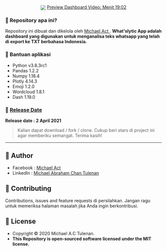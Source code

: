 <p align="center">
	
<img align="center" src="http://ForTheBadge.com/images/badges/built-with-love.svg">
<a href="https://www.youtube.com/watch?v=m2xIyaOjjo8"> Preview Dashboard Video: Menit 19:02</a>

</p>

### 🤔 Repository apa ini?
Repository ini dibuat dan dikelola oleh <a href="https://github.com/michael-act"> Michael Act </a>. **What'slytic App adalah dashboard yang digunakan untuk menganalisa teks whatsapp yang telah di export ke TXT berbahasa Indonesia.**

### 🤖 Bantuan aplikasi
- Python v3.8.3rc1
- Pandas 1.2.2
- Numpy 1.18.4
- Plotly 4.14.3
- Emoji 1.2.0
- Wordcloud 1.8.1
- Dash 1.19.0

### 📆 <a href="http://syauqi.js.org/">Release Date</a>
**Release date : 2 April 2021**
> Kalian dapat download / fork / clone. Cukup beri stars di project ini agar memberiku semangat. Terima kasih!

------------

## 🧑 Author

- Facebook : <a href="https://www.facebook.com/michael.actt"> Michael Act</a>
- LinkedIn : <a href="https://www.linkedin.com/in/michael-act/"> Michael Abraham Chan Tulenan</a>

## 🤝 Contributing
Contributions, issues and feature requests di persilahkan.
Jangan ragu untuk memeriksa halaman masalah jika Anda ingin berkontribusi. 


## 📝 License
- Copyright © 2020 Michael A.C Tulenan.
- **This Repository is open-sourced software licensed under the MIT license.**
